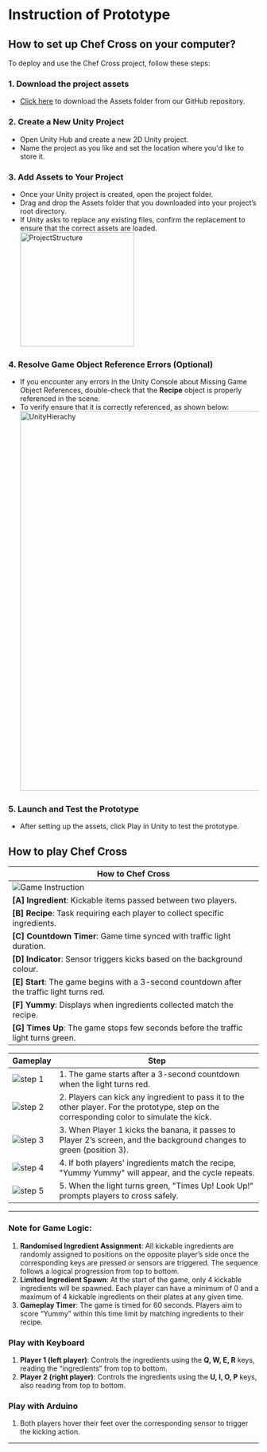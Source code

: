 # Instruction of Prototype

## How to set up Chef Cross on your computer?

To deploy and use the Chef Cross project, follow these steps:

### 1. Download the project assets

- [Click here](https://github.com/kevinc45/TimTam/tree/main/codes/Assets) to download the Assets folder from our GitHub repository.

### 2. Create a New Unity Project

- Open Unity Hub and create a new 2D Unity project.
- Name the project as you like and set the location where you'd like to store it.

### 3. Add Assets to Your Project

- Once your Unity project is created, open the project folder.
- Drag and drop the Assets folder that you downloaded into your project’s root directory.
- If Unity asks to replace any existing files, confirm the replacement to ensure that the correct assets are loaded.
  <img width="229" alt="ProjectStructure" src="https://github.com/user-attachments/assets/b2fbcf81-27c4-4c62-bfde-5ff5b1eae95c">

### 4. Resolve Game Object Reference Errors (Optional)

- If you encounter any errors in the Unity Console about Missing Game Object References, double-check that the **Recipe** object is properly referenced in the scene.
- To verify ensure that it is correctly referenced, as shown below:
  <img width="762" alt="UnityHierachy" src="https://github.com/user-attachments/assets/16590bef-e58d-40f6-bf1c-83d60f9ed68d">

### 5. Launch and Test the Prototype

- After setting up the assets, click Play in Unity to test the prototype.

## How to play Chef Cross

| How to Chef Cross                                                                                    |
| ---------------------------------------------------------------------------------------------------- |
| ![Game Instruction](https://github.com/user-attachments/assets/b02d802f-cf5a-46d5-b5a2-ef900b21caec) |
| **[A] Ingredient**: Kickable items passed between two players.                                       |
| **[B] Recipe**: Task requiring each player to collect specific ingredients.                          |
| **[C] Countdown Timer**: Game time synced with traffic light duration.                               |
| **[D] Indicator**: Sensor triggers kicks based on the background colour.                             |
| **[E] Start**: The game begins with a 3-second countdown after the traffic light turns red.          |
| **[F] Yummy**: Displays when ingredients collected match the recipe.                                 |
| **[G] Times Up**: The game stops few seconds before the traffic light turns green.                   |

| Gameplay                                                                                   | Step                                                                                                                                        |
| ------------------------------------------------------------------------------------------ | ------------------------------------------------------------------------------------------------------------------------------------------- |
| ![step 1](https://github.com/user-attachments/assets/deb840e7-bf6e-47a8-9f77-e4b3f8571eaa) | 1. The game starts after a 3-second countdown when the light turns red.                                                                     |
| ![step 2](https://github.com/user-attachments/assets/9a1bd85c-0648-4413-a662-804348156b9c) | 2. Players can kick any ingredient to pass it to the other player. For the prototype, step on the corresponding color to simulate the kick. |
| ![step 3](https://github.com/user-attachments/assets/a1f2ae2c-2f8a-4f7f-bc51-31b4194acde2) | 3. When Player 1 kicks the banana, it passes to Player 2’s screen, and the background changes to green (position 3).                        |
| ![step 4](https://github.com/user-attachments/assets/e6990509-2126-4918-b80b-74bca6a990be) | 4. If both players' ingredients match the recipe, "Yummy Yummy" will appear, and the cycle repeats.                                         |
| ![step 5](https://github.com/user-attachments/assets/9b0bb5a5-c3b6-4e24-8502-5f02925511f9) | 5. When the light turns green, "Times Up! Look Up!" prompts players to cross safely.                                                        |

---

### Note for Game Logic:

1. **Randomised Ingredient Assignment**: All kickable ingredients are randomly assigned to positions on the opposite player’s side once the corresponding keys are pressed or sensors are triggered. The sequence follows a logical progression from top to bottom.
2. **Limited Ingredient Spawn**: At the start of the game, only 4 kickable ingredients will be spawned. Each player can have a minimum of 0 and a maximum of 4 kickable ingredients on their plates at any given time.
3. **Gameplay Timer**: The game is timed for 60 seconds. Players aim to score “Yummy” within this time limit by matching ingredients to their recipe.

### Play with Keyboard

1. **Player 1 (left player)**: Controls the ingredients using the **Q, W, E, R** keys, reading the “ingredients” from top to bottom.
2. **Player 2 (right player)**: Controls the ingredients using the **U, I, O, P** keys, also reading from top to bottom.

### Play with Arduino

1. Both players hover their feet over the corresponding sensor to trigger the kicking action.

---
